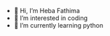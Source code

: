 - 👋 Hi, I’m Heba Fathima
- 👀 I’m interested in coding
- 🌱 I’m currently learning python


<!---
Fanza2000/Fanza2000 is a ✨ special ✨ repository because its `README.md` (this file) appears on your GitHub profile.
You can click the Preview link to take a look at your changes.
--->
